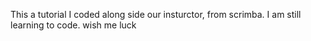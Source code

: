 This a tutorial I coded along side our insturctor, from scrimba. I am still learning to code. wish me luck 
